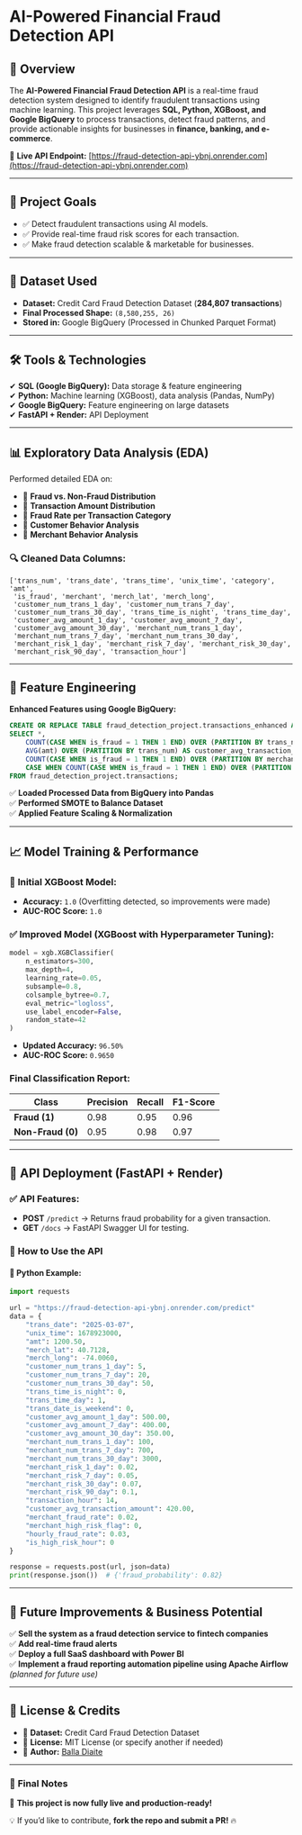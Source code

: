 # AI-Powered Financial Fraud Detection API

## 📌 Overview

The **AI-Powered Financial Fraud Detection API** is a real-time fraud detection system designed to identify fraudulent transactions using machine learning. This project leverages **SQL, Python, XGBoost, and Google BigQuery** to process transactions, detect fraud patterns, and provide actionable insights for businesses in **finance, banking, and e-commerce**.

🚀 **Live API Endpoint:** [https://fraud-detection-api-ybnj.onrender.com](https://fraud-detection-api-ybnj.onrender.com)

---

## 🎯 **Project Goals**
- ✅ Detect fraudulent transactions using AI models.
- ✅ Provide real-time fraud risk scores for each transaction.
- ✅ Make fraud detection scalable & marketable for businesses.

---

## 📂 **Dataset Used**
- **Dataset:** Credit Card Fraud Detection Dataset (**284,807 transactions**)
- **Final Processed Shape:** `(8,580,255, 26)`
- **Stored in:** Google BigQuery (Processed in Chunked Parquet Format)

---

## 🛠️ **Tools & Technologies**
✔ **SQL (Google BigQuery):** Data storage & feature engineering  
✔ **Python:** Machine learning (XGBoost), data analysis (Pandas, NumPy)  
✔ **Google BigQuery:** Feature engineering on large datasets  
✔ **FastAPI + Render:** API Deployment  

---

## 📊 **Exploratory Data Analysis (EDA)**
Performed detailed EDA on:
- 🔹 **Fraud vs. Non-Fraud Distribution**
- 🔹 **Transaction Amount Distribution**
- 🔹 **Fraud Rate per Transaction Category**
- 🔹 **Customer Behavior Analysis**
- 🔹 **Merchant Behavior Analysis**

### 🔍 **Cleaned Data Columns:**
```
['trans_num', 'trans_date', 'trans_time', 'unix_time', 'category', 'amt',
 'is_fraud', 'merchant', 'merch_lat', 'merch_long',
 'customer_num_trans_1_day', 'customer_num_trans_7_day',
 'customer_num_trans_30_day', 'trans_time_is_night', 'trans_time_day',
 'customer_avg_amount_1_day', 'customer_avg_amount_7_day',
 'customer_avg_amount_30_day', 'merchant_num_trans_1_day',
 'merchant_num_trans_7_day', 'merchant_num_trans_30_day',
 'merchant_risk_1_day', 'merchant_risk_7_day', 'merchant_risk_30_day',
 'merchant_risk_90_day', 'transaction_hour']
```

---

## 🚀 **Feature Engineering**
**Enhanced Features using Google BigQuery:**
```sql
CREATE OR REPLACE TABLE fraud_detection_project.transactions_enhanced AS
SELECT *,
    COUNT(CASE WHEN is_fraud = 1 THEN 1 END) OVER (PARTITION BY trans_num) / COUNT(*) OVER (PARTITION BY trans_num) AS customer_risk_score,
    AVG(amt) OVER (PARTITION BY trans_num) AS customer_avg_transaction_amount,
    COUNT(CASE WHEN is_fraud = 1 THEN 1 END) OVER (PARTITION BY merchant) / COUNT(*) OVER (PARTITION BY merchant) AS merchant_fraud_rate,
    CASE WHEN COUNT(CASE WHEN is_fraud = 1 THEN 1 END) OVER (PARTITION BY merchant) / COUNT(*) OVER (PARTITION BY merchant) > 0.1 THEN 1 ELSE 0 END AS merchant_high_risk_flag
FROM fraud_detection_project.transactions;
```
✅ **Loaded Processed Data from BigQuery into Pandas**  
✅ **Performed SMOTE to Balance Dataset**  
✅ **Applied Feature Scaling & Normalization**  

---

## 📈 **Model Training & Performance**

### 🚀 **Initial XGBoost Model:**
- **Accuracy:** `1.0` (Overfitting detected, so improvements were made)
- **AUC-ROC Score:** `1.0`

### ✅ **Improved Model (XGBoost with Hyperparameter Tuning):**
```python
model = xgb.XGBClassifier(
    n_estimators=300,
    max_depth=4,
    learning_rate=0.05,
    subsample=0.8,
    colsample_bytree=0.7,
    eval_metric="logloss",
    use_label_encoder=False,
    random_state=42
)
```
- **Updated Accuracy:** `96.50%`
- **AUC-ROC Score:** `0.9650`

### **Final Classification Report:**
| Class             | Precision | Recall | F1-Score |
| ----------------- | --------- | ------ | -------- |
| **Fraud (1)**     | 0.98      | 0.95   | 0.96     |
| **Non-Fraud (0)** | 0.95      | 0.98   | 0.97     |

---

## 🚀 **API Deployment (FastAPI + Render)**
### ✅ **API Features:**
- **POST** `/predict` → Returns fraud probability for a given transaction.
- **GET** `/docs` → FastAPI Swagger UI for testing.

### 📌 **How to Use the API**
#### 🔹 **Python Example:**
```python
import requests

url = "https://fraud-detection-api-ybnj.onrender.com/predict"
data = {
    "trans_date": "2025-03-07",
    "unix_time": 1678923000,
    "amt": 1200.50,
    "merch_lat": 40.7128,
    "merch_long": -74.0060,
    "customer_num_trans_1_day": 5,
    "customer_num_trans_7_day": 20,
    "customer_num_trans_30_day": 50,
    "trans_time_is_night": 0,
    "trans_time_day": 1,
    "trans_date_is_weekend": 0,
    "customer_avg_amount_1_day": 500.00,
    "customer_avg_amount_7_day": 400.00,
    "customer_avg_amount_30_day": 350.00,
    "merchant_num_trans_1_day": 100,
    "merchant_num_trans_7_day": 700,
    "merchant_num_trans_30_day": 3000,
    "merchant_risk_1_day": 0.02,
    "merchant_risk_7_day": 0.05,
    "merchant_risk_30_day": 0.07,
    "merchant_risk_90_day": 0.1,
    "transaction_hour": 14,
    "customer_avg_transaction_amount": 420.00,
    "merchant_fraud_rate": 0.02,
    "merchant_high_risk_flag": 0,
    "hourly_fraud_rate": 0.03,
    "is_high_risk_hour": 0
}

response = requests.post(url, json=data)
print(response.json())  # {'fraud_probability': 0.82}
```

---

## 🔮 **Future Improvements & Business Potential**
✅ **Sell the system as a fraud detection service to fintech companies**  
✅ **Add real-time fraud alerts**  
✅ **Deploy a full SaaS dashboard with Power BI**  
✅ **Implement a fraud reporting automation pipeline using Apache Airflow** *(planned for future use)*  

---

## 📝 **License & Credits**
- 📌 **Dataset:** Credit Card Fraud Detection Dataset
- 📌 **License:** MIT License (or specify another if needed)
- 📌 **Author:** [Balla Diaite](https://github.com/Balla6)

---

### 🚀 **Final Notes**
🎉 **This project is now fully live and production-ready!**

💡 If you’d like to contribute, **fork the repo and submit a PR!** 🔥


